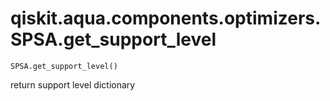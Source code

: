 # qiskit.aqua.components.optimizers.SPSA.get\_support\_level

`SPSA.get_support_level()`

return support level dictionary
